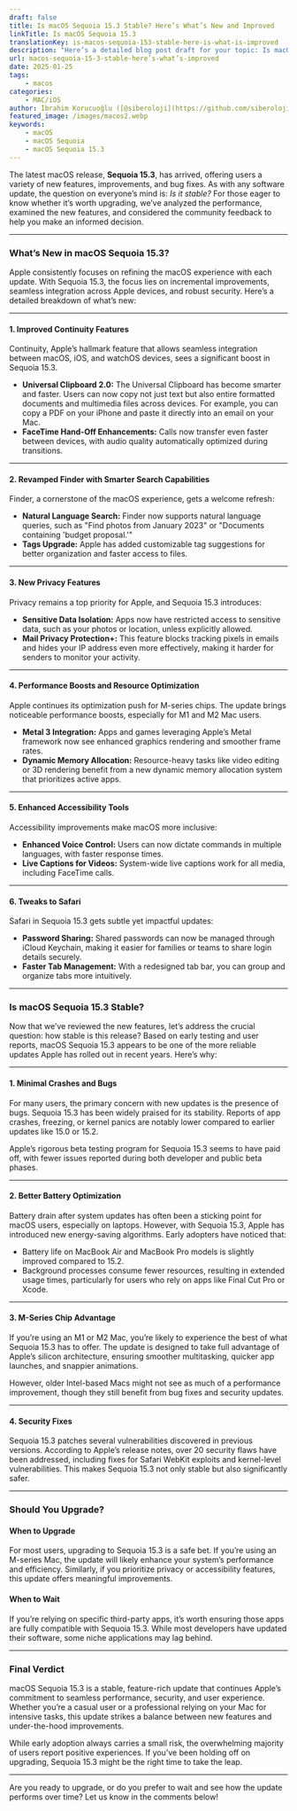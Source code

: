 ```yaml
---
draft: false
title: Is macOS Sequoia 15.3 Stable? Here’s What’s New and Improved
linkTitle: Is macOS Sequoia 15.3
translationKey: is-macos-sequoia-153-stable-here-is-what-is-improved
description: "Here’s a detailed blog post draft for your topic: Is macOS Sequoia 15.3 Stable? Here’s What’s New and Improved"
url: macos-sequoia-15-3-stable-here’s-what’s-improved
date: 2025-01-25
tags:
    - macos
categories:
    - MAC/iOS
author: İbrahim Korucuoğlu ([@siberoloji](https://github.com/siberoloji))
featured_image: /images/macos2.webp
keywords:
    - macOS
    - macOS Sequoia
    - macOS Sequoia 15.3
---
```

The latest macOS release, **Sequoia 15.3**, has arrived, offering users a variety of new features, improvements, and bug fixes. As with any software update, the question on everyone’s mind is: *Is it stable?* For those eager to know whether it’s worth upgrading, we’ve analyzed the performance, examined the new features, and considered the community feedback to help you make an informed decision.  

---

### **What’s New in macOS Sequoia 15.3?**

Apple consistently focuses on refining the macOS experience with each update. With Sequoia 15.3, the focus lies on incremental improvements, seamless integration across Apple devices, and robust security. Here’s a detailed breakdown of what’s new:

---

#### 1. **Improved Continuity Features**  

Continuity, Apple’s hallmark feature that allows seamless integration between macOS, iOS, and watchOS devices, sees a significant boost in Sequoia 15.3.  

- **Universal Clipboard 2.0:** The Universal Clipboard has become smarter and faster. Users can now copy not just text but also entire formatted documents and multimedia files across devices. For example, you can copy a PDF on your iPhone and paste it directly into an email on your Mac.  
- **FaceTime Hand-Off Enhancements:** Calls now transfer even faster between devices, with audio quality automatically optimized during transitions.  

---

#### 2. **Revamped Finder with Smarter Search Capabilities**  

Finder, a cornerstone of the macOS experience, gets a welcome refresh:  

- **Natural Language Search:** Finder now supports natural language queries, such as "Find photos from January 2023" or "Documents containing 'budget proposal.'"  
- **Tags Upgrade:** Apple has added customizable tag suggestions for better organization and faster access to files.  

---

#### 3. **New Privacy Features**  

Privacy remains a top priority for Apple, and Sequoia 15.3 introduces:  

- **Sensitive Data Isolation:** Apps now have restricted access to sensitive data, such as your photos or location, unless explicitly allowed.  
- **Mail Privacy Protection+:** This feature blocks tracking pixels in emails and hides your IP address even more effectively, making it harder for senders to monitor your activity.  

---

#### 4. **Performance Boosts and Resource Optimization**  

Apple continues its optimization push for M-series chips. The update brings noticeable performance boosts, especially for M1 and M2 Mac users.  

- **Metal 3 Integration:** Apps and games leveraging Apple’s Metal framework now see enhanced graphics rendering and smoother frame rates.  
- **Dynamic Memory Allocation:** Resource-heavy tasks like video editing or 3D rendering benefit from a new dynamic memory allocation system that prioritizes active apps.  

---

#### 5. **Enhanced Accessibility Tools**  

Accessibility improvements make macOS more inclusive:  

- **Enhanced Voice Control:** Users can now dictate commands in multiple languages, with faster response times.  
- **Live Captions for Videos:** System-wide live captions work for all media, including FaceTime calls.  

---

#### 6. **Tweaks to Safari**  

Safari in Sequoia 15.3 gets subtle yet impactful updates:  

- **Password Sharing:** Shared passwords can now be managed through iCloud Keychain, making it easier for families or teams to share login details securely.  
- **Faster Tab Management:** With a redesigned tab bar, you can group and organize tabs more intuitively.  

---

### **Is macOS Sequoia 15.3 Stable?**

Now that we’ve reviewed the new features, let’s address the crucial question: how stable is this release? Based on early testing and user reports, macOS Sequoia 15.3 appears to be one of the more reliable updates Apple has rolled out in recent years. Here’s why:  

---

#### 1. **Minimal Crashes and Bugs**  

For many users, the primary concern with new updates is the presence of bugs. Sequoia 15.3 has been widely praised for its stability. Reports of app crashes, freezing, or kernel panics are notably lower compared to earlier updates like 15.0 or 15.2.  

Apple’s rigorous beta testing program for Sequoia 15.3 seems to have paid off, with fewer issues reported during both developer and public beta phases.  

---

#### 2. **Better Battery Optimization**  

Battery drain after system updates has often been a sticking point for macOS users, especially on laptops. However, with Sequoia 15.3, Apple has introduced new energy-saving algorithms. Early adopters have noticed that:  

- Battery life on MacBook Air and MacBook Pro models is slightly improved compared to 15.2.  
- Background processes consume fewer resources, resulting in extended usage times, particularly for users who rely on apps like Final Cut Pro or Xcode.  

---

#### 3. **M-Series Chip Advantage**  

If you’re using an M1 or M2 Mac, you’re likely to experience the best of what Sequoia 15.3 has to offer. The update is designed to take full advantage of Apple’s silicon architecture, ensuring smoother multitasking, quicker app launches, and snappier animations.  

However, older Intel-based Macs might not see as much of a performance improvement, though they still benefit from bug fixes and security updates.  

---

#### 4. **Security Fixes**  

Sequoia 15.3 patches several vulnerabilities discovered in previous versions. According to Apple’s release notes, over 20 security flaws have been addressed, including fixes for Safari WebKit exploits and kernel-level vulnerabilities. This makes Sequoia 15.3 not only stable but also significantly safer.  

---

### **Should You Upgrade?**

#### **When to Upgrade**  

For most users, upgrading to Sequoia 15.3 is a safe bet. If you’re using an M-series Mac, the update will likely enhance your system’s performance and efficiency. Similarly, if you prioritize privacy or accessibility features, this update offers meaningful improvements.  

#### **When to Wait**  

If you’re relying on specific third-party apps, it’s worth ensuring those apps are fully compatible with Sequoia 15.3. While most developers have updated their software, some niche applications may lag behind.  

---

### **Final Verdict**  

macOS Sequoia 15.3 is a stable, feature-rich update that continues Apple’s commitment to seamless performance, security, and user experience. Whether you’re a casual user or a professional relying on your Mac for intensive tasks, this update strikes a balance between new features and under-the-hood improvements.  

While early adoption always carries a small risk, the overwhelming majority of users report positive experiences. If you’ve been holding off on upgrading, Sequoia 15.3 might be the right time to take the leap.  

---

Are you ready to upgrade, or do you prefer to wait and see how the update performs over time? Let us know in the comments below!  
